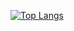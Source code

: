 [![Top Langs](https://github-readme-stats.vercel.app/api/top-langs/?username=MartinLeblancsa&langs_count=8)](https://github.com/anuraghazra/github-readme-stats)
